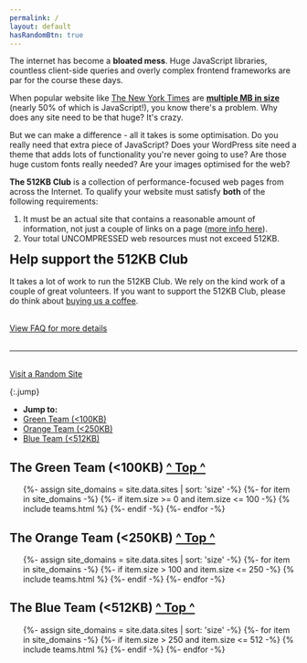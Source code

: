 ```yaml
---
permalink: /
layout: default
hasRandomBtn: true
---
```

The internet has become a <b>bloated mess</b>. Huge JavaScript libraries, countless client-side queries and overly complex frontend frameworks are par for the course these days.

When popular website like [The New York Times](https://www.nytimes.com/) are **[multiple MB in size](/assets/images/nytimes-report.pdf)** (nearly 50% of which is JavaScript!), you know there's a problem. Why does any site need to be that huge? It's crazy.

But we can make a difference - all it takes is some optimisation. Do you really need that extra piece of JavaScript? Does your WordPress site need a theme that adds lots of functionality you're never going to use? Are those huge custom fonts really needed? Are your images optimised for the web?

**The 512KB Club** is a collection of performance-focused web pages from across the Internet. To qualify your website must satisfy **both** of the following requirements:

1. It must be an actual site that contains a reasonable amount of information, not just a couple of links on a page ([more info here](/faq/#lightweight-notice)).
2. Your total UNCOMPRESSED web resources must not exceed 512KB.

<div class="notice">
<p>
    <b><span style="font-size: 1.4rem">Help support the 512KB Club</span></b><br><br>
    It takes a lot of work to run the 512KB Club. We rely on the kind work of a couple of great volunteers. If you want to support the 512KB Club, please do think about <a target="blank" href="https://ko-fi.com/kevquirk">buying us a coffee</a>.
</p>
</div>
<br>
<div class="centre">
  <a class="button" href="/faq">View FAQ for more details</a>
</div>

<br>
<hr>

<br>
<div class="divrandom centre">
  <a class="button random" href="#100" onclick="randomSite(); return false;">Visit a Random Site</a>
</div>

{:.jump}
* **Jump to:**
* [Green Team (&lt;100KB)](#100)
* [Orange Team (&lt;250KB)](#250)
* [Blue Team (&lt;512KB)](#512)

<h2 id="100">The Green Team (&lt;100KB) <span class="small"><a href="#top">^ Top ^</a></span></h2>
<ul class="green">
    {%- assign site_domains = site.data.sites | sort: 'size' -%}
    {%- for item in site_domains -%}
        {%- if item.size >= 0 and item.size <= 100 -%}
            {% include teams.html %}
        {%- endif -%}
    {%- endfor -%}
</ul>

<h2 id="250">The Orange Team (&lt;250KB) <span class="small"><a href="#top">^ Top ^</a></span></h2>
<ul class="orange">
    {%- assign site_domains = site.data.sites | sort: 'size' -%}
    {%- for item in site_domains -%}
        {%- if item.size > 100 and item.size <= 250 -%}
            {% include teams.html %}
        {%- endif -%}
    {%- endfor -%}
</ul>

<h2 id="512">The Blue Team (&lt;512KB) <span class="small"><a href="#top">^ Top ^</a></span></h2>
<ul class="blue">
    {%- assign site_domains = site.data.sites | sort: 'size' -%}
    {%- for item in site_domains -%}
        {%- if item.size > 250 and item.size <= 512 -%}
            {% include teams.html %}
        {%- endif -%}
    {%- endfor -%}
</ul>
